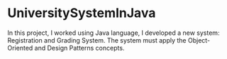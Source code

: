 # UniversitySystemInJava
In this project, I worked using Java language, I developed a new system: Registration and Grading System. The system must apply the Object-Oriented and Design Patterns concepts.
